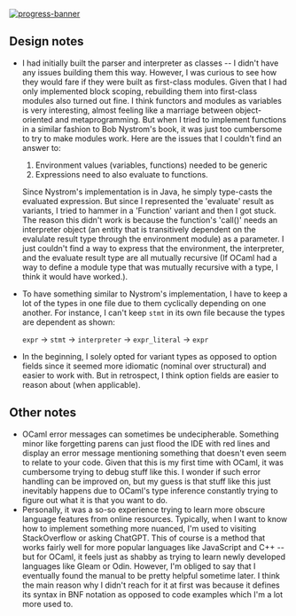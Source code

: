 [![progress-banner](https://backend.codecrafters.io/progress/interpreter/aa212066-c566-4dce-90ca-13f4af5ffce0)](https://app.codecrafters.io/users/codecrafters-bot?r=2qF)

## Design notes

- I had initially built the parser and interpreter as classes -- I didn't have any issues building them this way. However, I was curious to see how they would fare if they were built as first-class modules. Given that I had only implemented block scoping, rebuilding them into first-class modules also turned out fine. I think functors and modules as variables is very interesting, almost feeling like a marriage between object-oriented and metaprogramming. But when I tried to implement functions in a similar fashion to Bob Nystrom's book, it was just too cumbersome to try to make modules work. Here are the issues that I couldn't find an answer to:
  1. Environment values (variables, functions) needed to be generic
  2. Expressions need to also evaluate to functions. 
     
    Since Nystrom's implementation is in Java, he simply type-casts the evaluated expression. But since I represented the 'evaluate' result as variants, I tried to hammer in a 'Function' variant and then I got stuck. The reason this didn't work is because the function's 'call()' needs an interpreter object (an entity that is transitively dependent on the evalulate result type through the environment module) as a parameter. I just couldn't find a way to express that the environment, the interpreter, and the evaluate result type are all mutually recursive (If OCaml had a way to define a module type that was mutually recursive with a type, I think it would have worked.).
- To have something similar to Nystrom's implementation, I have to keep a lot of the types in one file due to them cyclically depending on one another. For instance, I can't keep `stmt` in its own file because the types are dependent as shown: 

  `expr` -> `stmt` -> `interpreter` -> `expr_literal` -> `expr`

- In the beginning, I solely opted for variant types as opposed to option fields since it seemed more idiomatic (nominal over structural) and easier to work with. But in retrospect, I think option fields are easier to reason about (when applicable).

## Other notes

- OCaml error messages can sometimes be undecipherable. Something minor like forgetting parens can just flood the IDE with red lines and display an error message mentioning something that doesn't even seem to relate to your code. Given that this is my first time with OCaml, it was cumbersome trying to debug stuff like this. I wonder if such error handling can be improved on, but my guess is that stuff like this just inevitably happens due to OCaml's type inference constantly trying to figure out what it is that you want to do.
- Personally, it was a so-so experience trying to learn more obscure language features from online resources. Typically, when I want to know how to implement something more nuanced, I'm used to visiting StackOverflow or asking ChatGPT. This of course is a method that works fairly well for more popular languages like JavaScript and C++ -- but for OCaml, it feels just as shabby as trying to learn newly developed languages like Gleam or Odin. However, I'm obliged to say that I eventually found the manual to be pretty helpful sometime later. I think the main reason why I didn't reach for it at first was because it defines its syntax in BNF notation as opposed to code examples which I'm a lot more used to.